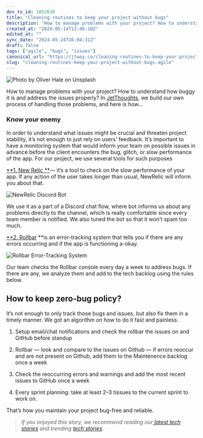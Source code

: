 ```yaml
---
dev_to_id: 1852630
title: "Cleaning routines to keep your project without bugs"
description: "How to manage problems with your project? How to understand how buggy it is and address the issues..."
created_at: "2024-05-14T12:46:10Z"
edited_at: ""
sync_date: "2024-05-24T16:04:31Z"
draft: false
tags: ["agile", "bugs", "issues"]
canonical_url: "https://jtway.co/cleaning-routines-to-keep-your-project-neat-ef2fa8dd6034"
slug: "cleaning-routines-keep-your-project-without-bugs-agile"
---
```

![Photo by [Oliver Hale](https://unsplash.com/@4themorningshoot?utm_source=unsplash&utm_medium=referral&utm_content=creditCopyText) on [Unsplash](https://unsplash.com/search/photos/clean?utm_source=unsplash&utm_medium=referral&utm_content=creditCopyText)](https://cdn-images-1.medium.com/max/2732/1*d5eD7CViMpyc8o8KXO3d9g.jpeg)

How to manage problems with your project? How to understand how buggy it is and address the issues properly? In [JetThoughts](undefined), we build our own process of handling those problems, and here is how…

### **Know your enemy**

In order to understand what issues might be crucial and threaten project stability, it’s not enough to just rely on users’ feedback. It’s important to have a monitoring system that would inform your team on possible issues in advance before the client encounters the bug, glitch, or slow performance of the app. For our project, we use several tools for such purposes

[**1. New Relic **](https://newrelic.com/)— it’s a tool to check on the slow performance of your app. If any action of the user takes longer than usual, NewRelic will inform you about that.

![NewRelic Discord Bot](https://cdn-images-1.medium.com/max/2000/1*fWEIlG-fkSexSHAprORViA.png)

We use it as a part of a Discord chat flow, where bot informs us about any problems directly to the channel, which is really comfortable since every team member is notified. We also tuned the bot so that it won’t spam too much.

[**2. Rollbar](https://rollbar.com/) **is an error-tracking system that tells you if there are any errors occurring and if the app is functioning a-okay.

![Rollbar Error-Tracking System](https://cdn-images-1.medium.com/max/3186/1*lEbfrwZykVHOXCmjrjJGwA.png)

Our team checks the Rollbar console every day a week to address bugs. If there are any, we analyze them and add to the tech backlog using the rules below.

## How to keep zero-bug policy?

It’s not enough to only track those bugs and issues, but also fix them in a timely manner. We got an algorithm on how to do it fast and painless.

1. Setup email/chat notifications and check the rollbar the issues on and GitHub before standup

2. Rollbar — look and compare to the issues on Github — if errors reoccur and are not present on Github, add them to the Maintenence backlog once a week

3. Check the reoccurring errors and warnings and add the most recent issues to GitHub once a week

4. Every sprint planning: take at least 2–3 tissues to the current sprint to work on.

That’s how you maintain your project bug-free and reliable.
>  *If you enjoyed this story, we recommend reading our[ latest tech stories](https://jtway.co/latest) and trending [tech stories](https://jtway.co/trending).*

